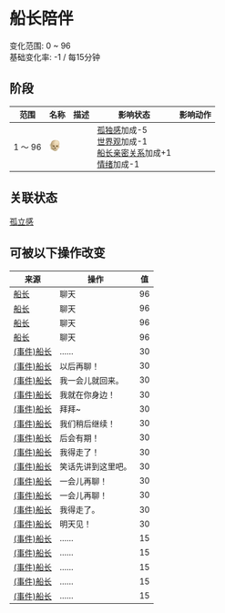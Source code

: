 # 船长陪伴  
变化范围: 0 ~ 96  
基础变化率: -1 / 每15分钟  
## 阶段  
范围  |  名称  |  描述  |  影响状态  |  影响动作  
----  |  ----  |  ----  |  ----  |  ----  
1 ～ 96  |  <img decoding="async" src="Sprite/Skull.png" href="a.md" style="max-width:20px;max-height:20px;">  |    |  [孤独感](Loneliness.md)加成-5<br>[世界观](Structure.md)加成-1<br>[船长亲密关系](CaptainPropinquity.md)加成+1<br>[情绪](Morale.md)加成-1  |    
## 关联状态  
[孤立感](Isolation.md)  
## 可被以下操作改变  
来源  |  操作  |  值  
----  |  ----  |  ----  
[船长](Captain.md)  |  聊天  |  96  
[船长](Captain.md)  |  聊天  |  96  
[船长](Captain.md)  |  聊天  |  96  
[船长](Captain.md)  |  聊天  |  96  
[(事件)船长](Event_Captain1a.md)  |  ……  |  30  
[(事件)船长](Event_Captain1b.md)  |  以后再聊！  |  30  
[(事件)船长](Event_Captain1c.md)  |  我一会儿就回来。  |  30  
[(事件)船长](Event_Captain1d.md)  |  我就在你身边！  |  30  
[(事件)船长](Event_Captain1e.md)  |  拜拜~  |  30  
[(事件)船长](Event_Captain2a.md)  |  我们稍后继续！  |  30  
[(事件)船长](Event_Captain2b.md)  |  后会有期！  |  30  
[(事件)船长](Event_Captain2c.md)  |  我得走了！  |  30  
[(事件)船长](Event_Captain2d.md)  |  笑话先讲到这里吧。  |  30  
[(事件)船长](Event_Captain3a.md)  |  一会儿再聊！  |  30  
[(事件)船长](Event_Captain3b.md)  |  一会儿再聊！  |  30  
[(事件)船长](Event_Captain3c.md)  |  我得走了。  |  30  
[(事件)船长](Event_Captain3d.md)  |  明天见！  |  30  
[(事件)船长](Event_Captain0a.md)  |  ……  |  15  
[(事件)船长](Event_Captain0b.md)  |  ……  |  15  
[(事件)船长](Event_Captain0c.md)  |  ……  |  15  
[(事件)船长](Event_Captain0d.md)  |  ……  |  15  
[(事件)船长](Event_Captain0e.md)  |  ……  |  15  
